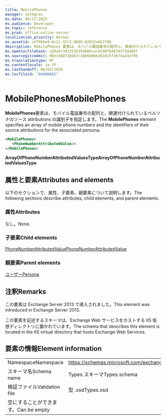 ```yaml
---
title: MobilePhones
manager: sethgros
ms.date: 09/17/2015
ms.audience: Developer
ms.topic: reference
ms.prod: office-online-server
localization_priority: Normal
ms.assetid: c67069e9-0c11-47c5-8b99-82932a6b7f98
description: MobilePhones 要素は、モバイル電話番号の配列と、関連付けられているペルソナのソース attributions の識別子を指定します。
ms.openlocfilehash: a38a6c3912535d5d886cac82407b4819373da00f
ms.sourcegitcommit: 88ec988f2bb67c1866d06b361615f3674a24e795
ms.translationtype: MT
ms.contentlocale: ja-JP
ms.lasthandoff: 06/03/2020
ms.locfileid: "44466662"
---
```

# <a name="mobilephones"></a><span data-ttu-id="d57e0-103">MobilePhones</span><span class="sxs-lookup"><span data-stu-id="d57e0-103">MobilePhones</span></span>

<span data-ttu-id="d57e0-104">**MobilePhones**要素は、モバイル電話番号の配列と、関連付けられているペルソナのソース attributions の識別子を指定します。</span><span class="sxs-lookup"><span data-stu-id="d57e0-104">The **MobilePhones** element specifies an array of mobile phone numbers and the identifiers of their source attributions for the associated persona.</span></span> 
  
```XML
<MobilePhones>
   <PhoneNumberAttributedValue/>
</MobilePhones>
```

 <span data-ttu-id="d57e0-105">**ArrayOfPhoneNumberAttributedValuesType**</span><span class="sxs-lookup"><span data-stu-id="d57e0-105">**ArrayOfPhoneNumberAttributedValuesType**</span></span>
## <a name="attributes-and-elements"></a><span data-ttu-id="d57e0-106">属性と要素</span><span class="sxs-lookup"><span data-stu-id="d57e0-106">Attributes and elements</span></span>

<span data-ttu-id="d57e0-107">以下のセクションで、属性、子要素、親要素について説明します。</span><span class="sxs-lookup"><span data-stu-id="d57e0-107">The following sections describe attributes, child elements, and parent elements.</span></span>
  
### <a name="attributes"></a><span data-ttu-id="d57e0-108">属性</span><span class="sxs-lookup"><span data-stu-id="d57e0-108">Attributes</span></span>

<span data-ttu-id="d57e0-109">なし。</span><span class="sxs-lookup"><span data-stu-id="d57e0-109">None.</span></span>
  
### <a name="child-elements"></a><span data-ttu-id="d57e0-110">子要素</span><span class="sxs-lookup"><span data-stu-id="d57e0-110">Child elements</span></span>

[<span data-ttu-id="d57e0-111">PhoneNumberAttributedValue</span><span class="sxs-lookup"><span data-stu-id="d57e0-111">PhoneNumberAttributedValue</span></span>](phonenumberattributedvalue.md)
  
### <a name="parent-elements"></a><span data-ttu-id="d57e0-112">親要素</span><span class="sxs-lookup"><span data-stu-id="d57e0-112">Parent elements</span></span>

[<span data-ttu-id="d57e0-113">ユーザー</span><span class="sxs-lookup"><span data-stu-id="d57e0-113">Persona</span></span>](persona.md)
  
## <a name="remarks"></a><span data-ttu-id="d57e0-114">注釈</span><span class="sxs-lookup"><span data-stu-id="d57e0-114">Remarks</span></span>

<span data-ttu-id="d57e0-115">この要素は Exchange Server 2013 で導入されました。</span><span class="sxs-lookup"><span data-stu-id="d57e0-115">This element was introduced in Exchange Server 2013.</span></span>
  
<span data-ttu-id="d57e0-116">この要素を記述するスキーマは、Exchange Web サービスをホストする IIS 仮想ディレクトリに置かれています。</span><span class="sxs-lookup"><span data-stu-id="d57e0-116">The schema that describes this element is located in the IIS virtual directory that hosts Exchange Web Services.</span></span>
  
## <a name="element-information"></a><span data-ttu-id="d57e0-117">要素の情報</span><span class="sxs-lookup"><span data-stu-id="d57e0-117">Element information</span></span>

|||
|:-----|:-----|
|<span data-ttu-id="d57e0-118">Namespace</span><span class="sxs-lookup"><span data-stu-id="d57e0-118">Namespace</span></span>  <br/> |https://schemas.microsoft.com/exchange/services/2006/types  <br/> |
|<span data-ttu-id="d57e0-119">スキーマ名</span><span class="sxs-lookup"><span data-stu-id="d57e0-119">Schema name</span></span>  <br/> |<span data-ttu-id="d57e0-120">Types スキーマ</span><span class="sxs-lookup"><span data-stu-id="d57e0-120">Types schema</span></span>  <br/> |
|<span data-ttu-id="d57e0-121">検証ファイル</span><span class="sxs-lookup"><span data-stu-id="d57e0-121">Validation file</span></span>  <br/> |<span data-ttu-id="d57e0-122">型 .xsd</span><span class="sxs-lookup"><span data-stu-id="d57e0-122">Types.xsd</span></span>  <br/> |
|<span data-ttu-id="d57e0-123">空にすることができます。</span><span class="sxs-lookup"><span data-stu-id="d57e0-123">Can be empty</span></span>  <br/> ||
   

